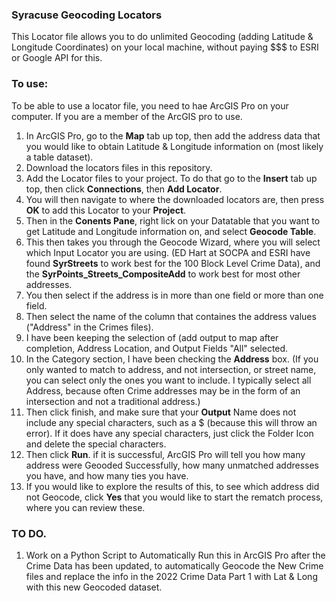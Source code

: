 ### Syracuse Geocoding Locators

This Locator file allows you to do unlimited Geocoding (adding Latitude & Longitude Coordinates) on your local machine, without paying $$$ to ESRI or Google API for this.

### To use:

To be able to use a locator file, you need to hae ArcGIS Pro on your computer.  If you are a member of the ArcGIS pro to use.

1.  In ArcGIS Pro, go to the **Map** tab up top, then add the address data that you would like to obtain Latitude & Longitude information on (most likely a table dataset).
2.  Download the locators files in this repository.
3.  Add the Locator files to your project.  To do that go to the **Insert** tab up top, then click **Connections**, then **Add Locator**.
4.  You will then navigate to where the downloaded locators are, then press **OK** to add this Locator to your **Project**.
5.  Then in the **Conents Pane**, right lick on your Datatable that you want to get Latitude and Longitude information on, and select **Geocode Table**.
6.  This then takes you through the Geocode Wizard, where you will select which Input Locator you are using.  (ED Hart at SOCPA and ESRI have found **SyrStreets** to work best for the 100 Block Level Crime Data), and the **SyrPoints_Streets_CompositeAdd** to work best for most other addresses.
7.  You then select if the address is in more than one field or more than one field.
8.  Then select the name of the column that containes the address values ("Address" in the Crimes files).  
9.  I have been keeping the selection of (add output to map after completion, Address Location, and Output Fields "All" selected.
10. In the Category section, I have been checking the **Address** box.  (If you only wanted to match to address, and not intersection, or street name, you can select only the ones you want to include.  I typically select all Address, because often Crime addresses may be in the form of an intersection and not a traditional address.)
11. Then click finish, and make sure that your **Output** Name does not include any special characters, such as a $ (because this will throw an error).  If it does have any special characters, just click the Folder Icon and delete the special characters.
12. Then click **Run**.  if it is successful, ArcGIS Pro will tell you how many address were Geooded Successfully, how many unmatched addresses you have, and how many ties you have.  
13. If you would like to explore the results of this, to see which address did not Geocode, click **Yes** that you would like to start the rematch process, where you can review these.

### TO DO.

1. Work on a Python Script to Automatically Run this in ArcGIS Pro after the Crime Data has been updated, to automatically Geocode the New Crime files and replace the info in the 2022 Crime Data Part 1 with Lat & Long with this new Geocoded dataset.
